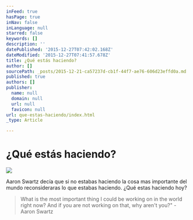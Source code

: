 ```yaml
---
inFeed: true
hasPage: true
inNav: false
inLanguage: null
starred: false
keywords: []
description: ''
datePublished: '2015-12-27T07:42:02.168Z'
dateModified: '2015-12-27T07:41:57.678Z'
title: ¿Qué estás haciendo?
author: []
sourcePath: _posts/2015-12-21-ca57237d-cb1f-44f7-ae76-606d23effd0a.md
published: true
authors: []
publisher:
  name: null
  domain: null
  url: null
  favicon: null
url: que-estas-haciendo/index.html
_type: Article

---
```

# ¿Qué estás haciendo?
![](https://the-grid-user-content.s3-us-west-2.amazonaws.com/6051a74e-5e68-4281-b2f5-1ee6416c9da0.jpg)

Aaron Swartz decía que si no estabas haciendo la cosa mas importante del mundo reconsideraras lo que estabas haciendo. ¿Qué estas haciendo hoy?

> What is the most important thing I could be working on in the world right now? And if you are not working on that, why aren't you?" - Aaron Swartz